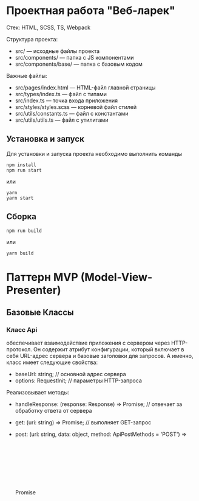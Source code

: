 # Проектная работа "Веб-ларек"

Стек: HTML, SCSS, TS, Webpack

Структура проекта:
- src/ — исходные файлы проекта
- src/components/ — папка с JS компонентами
- src/components/base/ — папка с базовым кодом

Важные файлы:
- src/pages/index.html — HTML-файл главной страницы
- src/types/index.ts — файл с типами
- src/index.ts — точка входа приложения
- src/styles/styles.scss — корневой файл стилей
- src/utils/constants.ts — файл с константами
- src/utils/utils.ts — файл с утилитами

## Установка и запуск
Для установки и запуска проекта необходимо выполнить команды

```
npm install
npm run start
```

или

```
yarn
yarn start
```
## Сборка

```
npm run build
```

или

```
yarn build
```


# Паттерн MVP (Model-View-Presenter)
## Базовые Классы

###  Класс Api 
обеспечивает взаимодействие приложения с сервером через HTTP-протокол. Он содержит атрибут конфигурации, который включает в себя URL-адрес сервера и базовые заголовки для запросов. А именно, класс имеет следующие свойства:
 - baseUrl: string; // основной адрес сервера
 - options: RequestInit; // параметры HTTP-запроса

Реализовывает методы:
 - handleResponse: (response: Response) => Promise<object>; // отвечает за обработку ответа от сервера
 - get: (uri: string) => Promise<object>; // выполняет GET-запрос
 - post: (uri: string, data: object, method: ApiPostMethods = 'POST') => Promise<object>; // выполняет POST-запрос

 - get для получения с сервера, принимающий параметр uri,
 - post для отправки данных на сервер, принимающий uri ссылку, объект данных и метод запроса, а также метод handleResponse для обработки полученного ответа от сервера в методах get и post. Конструктор класса принимает базовый URL запроса, также опции запроса и присваивает их соответствующим параметрам объекта класса.

### Класс Component
Это абстрактный базовый класс, предназначенный для создания пользовательских компонентов, взаимодействующих с элементами DOM. Основные методы включают:

 - toggleClass(element: HTMLElement, className: string, force?: boolean): меняет состояние указанного класса у элемента. Если параметр force задан, класс будет добавлен или убран в зависимости от его значения.
 - setText(element: HTMLElement, value: unknown): обновляет текстовое содержимое элемента.
 - setDisabled(element: HTMLElement, state: boolean): изменяет состояние блокировки элемента.
 - setImage(element: HTMLImageElement, src: string, alt?: string): обновляет изображение и альтернативный текст для элемента.
 - render(data?: Partial<T>): HTMLElement: отвечает за рендеринг компонента, принимая необязательные данные для обновления состояния и возвращает корневой DOM-элемент.


### Класс Model
Модель представляет собой абстрактный класс для создания моделей данных, поддерживающих события. Он предназначен для управления данными и уведомления других компонентов о их изменениях.
Model:
Основной класс для создания моделей данных.
Метод emitChanges(), который уведомляет об изменениях.

> Таким образом, классы Model и Component создают основу для работы с данными и визуальными элементами веб-приложения, обеспечивая возможность управления состоянием и представлением.
   
### Класс EventEmitter
Класс EventEmitter предоставляет механизмы для управления событиями в приложении. Он включает в себя методы для добавления и удаления обработчиков событий, инициирования событий и их прослушивания. Основные характеристики:

Свойство _events: структура данных (Map), в которой хранятся события и соответствующие подписчики (Set).
Методы:

 - on<T extends object>(eventName: EventName, callback: (event: T) => void): регистрирует обработчик для указанного события.
 - off(eventName: EventName, callback: Subscriber): отменяет регистрацию обработчика для события.
 - emit<T extends object>(eventName: string, data?: T): инициирует событие с заданными данными, вызывая все зарегистрированные обработчики для этого события.
 - onAll(callback: (event: EmitterEvent) => void): устанавливает глобальный обработчик для всех событий.
 - offAll(): очищает все обработчики, сбрасывая карту _events.
 - trigger<T extends object>(eventName: string, context?: Partial<T>): возвращает функцию, которая вызывает emit для определённого события с контекстом.



## Классы слоя данных
### Класс LarekApi 
наследует функциональность класса Api. В его конструктор передаются два параметра: URL CDN и базовый URL.
LarekApi предназначен для работы с API приложения и загрузки данных о товарах и списках товаров. Он учитывает расположение CDN для корректного указания путей к изображениям товаров, обеспечивая взаимодействие с внешними сервисами и источниками данных. LarekApi содержит единственное доступное только для чтения свойство cdn и следующие методы:
 - getProductItem(id: string): Promise<ICard>: Данный метод получает данные о товаре по его идентификатору (id) и возвращает объект с данными о товаре (ICard), включая путь к изображению, который представляет собой полный URL, построенный на основе CDN и пути к изображению.
 - getCardList(): Promise<ICard[]>: Этот метод получает список товаров из API и возвращает массив объектов с данными о товарах (ICard[]), включая полные URL-адреса изображений товаров, сформированные на основе CDN и путей к изображениям.
 - orderProducts(order: IOrder): Данный метод выполняет отправку заказа на сервер. Он принимает объект order типа IOrder, который содержит информацию о заказе, и затем выполняет POST-запрос к серверу, отправляя этот объект.

### Класс AppState
, наследующий от класса Model, управляет состоянием приложения, включая информацию о заказах, каталогах товаров, ошибках форм, карточках для превью и корзине. Он включает в себя следующие свойства и методы:
 - Свойства:

	 - items: ICard[] — массив всех доступных товаров.
	 - catalog: ICard[] — массив, представляющий каталог товаров.
	 - basket: ICard[] — массив, представляющий корзину покупок.
	 - preview: string | null — идентификатор товара для предварительного просмотра (может быть null).
	 - order: IOrder — объект, содержащий информацию о текущем заказе (email, телефон, адрес, способ оплаты, общая стоимость и перечень товаров).


 - Методы:
	 - setItems(items: ICard[]): ICard[] — обновляет список отображаемых товаров.
	 - setPreview(item: ICard): void — устанавливает товар для предварительного просмотра.
	 - addToBasket(item: ICard): void — добавляет товар в корзину.
	 - removeItem(id: string): void — удаляет товар из корзины по идентификатору.
	 - getTotal(): number — вычисляет общую стоимость товаров в корзине.
	 - validatePaymentForm(): boolean — проверяет, есть ли ошибки в форме оплаты, и генерирует соответствующие события.
	 - validateContactsForm(): boolean — проверяет форму контактных данных на ошибки и генерирует соответствующие события.
	 - isItemSelected(item: ICard): boolean — проверяет, выбран ли указанный товар.
	 - setAddress(value: string): void — устанавливает адрес доставки.
	 - setPaymentMethod(method: string): void — устанавливает способ оплаты.
	 - setContacts(field: keyof IContact, value: string): void — устанавливает значение указанного поля контактных данных с проверкой формы.
	 - setOrderData(): void — формирует данные заказа на основе элементов в корзине и их общей стоимости.
	 - clearOrderForm(): void — очищает данные формы заказа.
	 - clearOrder(): void — очищает корзину и всю информацию о заказе.

### Form
абстрактный класс, отвечающий за создание экземпляра формы, обрабатывает ввод данных от пользователя и демонстрирует сообщения об ошибках. Он принимает два параметра: container (HTML-элемент формы) и events (объект для обработки событий). Класс предоставляет следующие методы и свойства:


 - valid: свойство, управляющее доступностью кнопки отправки формы.
 - errors: свойство для установки сообщений об ошибках.
 - render(state: Partial<T> & IForm): метод, который отображает форму с учетом переданного состояния.
Кроме того, в классе реализованы внутренние методы для обработки событий ввода данных и отправки формы. Эти методы генерируют соответствующие события, позволяя другим частям приложения реагировать на изменения в форме.




## Классы слоя отображения
### Класс Modal
предназначен для управления модальными окнами в приложении. Он предоставляет методы для открытия, закрытия и обновления содержимого модального окна, а также обеспечивает обработку различных событий. Внутри класса имеются следующие свойства: _content, которое хранит текущее содержимое модального окна, и closeButton, отвечающее за кнопку закрытия окна. Класс включает в себя следующие ключевые методы:

 - openModal(): этот метод открывает модальное окно;
 - closeModal(): закрывает модальное окно, реагируя на нажатие на оверлей или кнопку закрытия;
 - render(changeButton): отвечает за отображение содержимого модального окна, в зависимости от контекста его вызова — будь то карточка товара или корзина покупок;
 - setter content: позволяет установить содержимое модального окна, заменяя текущее значение свойства _content на переданный HTML-элемент value.
Этот класс предоставляет гибкий и удобный способ работы с модальными окнами, позволяя разработчикам легко внедрять их в интерфейс приложения.

### Класс Basket
предназначен для управления корзиной покупок в приложении, обеспечивая функционал добавления и удаления товаров, а также отображение их в списке. Он включает три основных свойства: _list, представляющий собой HTML-элемент, в который будут помещены товары; _total, элемент для вывода общей стоимости товаров; и _button, HTML-кнопка, предназначенная для выполнения различных действий с корзиной.
Класс имеет следующие методы:

 - set items(items: HTMLElement[]): этот метод устанавливает элементы корзины. Если переданный массив items пуст, он отображает сообщение о том, что корзина пуста. В противном случае он обновит содержимое списка с помощью переданных элементов, заменяя предыдущее содержимое.

 - set total(total: number): void: метод, который устанавливает общую сумму всех товаров в корзине.

### Класс BasketItem 
представляет отдельный товар в корзине покупок и обеспечивает отображение информации о нем, а также выполнение различных действий. Он включает в себя свойства и методы, такие как:

 - set counter(value: string): void: устанавливает значение счетчика для данного товара.
 - set title(value: string): void: устанавливает название товара.
 - set price(value: string): void: устанавливает цену товара.

### Класс Card
предназначен для управления карточками в приложении. Он позволяет настраивать различные атрибуты карточек, включая уникальный идентификатор, заголовок, цену, изображение, описание и категорию. Класс обеспечивает методы для взаимодействия с карточками и их элементами.

 - Обязательные свойства:
	 - _id: `string` — Уникальный идентификатор карточки (устанавливается через сеттер `id`).
	 - _title: `HTMLElement` — Заголовок карточки (устанавливается через сеттер `title`).
	 - _price: `HTMLSpanElement` — Цена карточки (устанавливается через сеттер `price`)
 - Опциональные свойства:
	 - _description: `HTMLElement` — Описание карточки (устанавливается через сеттер `description`
	 - _image: `HTMLImageElement` — Изображение, связанное с карточкой (устанавливается через сеттер `image`).
	 - _category: `HTMLSpanElement` — Категория, к которой принадлежит карточка (устанавливается через сеттер `category`).
	 - _button: `HTMLButtonElement` — Опциональный элемент кнопки (устанавливается при необходимости через `setText`).

Класс реализует геттеры и сеттеры для работы с данными свойствами.

### Класс PaymentForm
PaymentForm – это специализированная форма для управления данными о платеже. Она наследует функциональность базового класса Form и предлагает дополнительные возможности для настройки кнопок выбора методов оплаты и обработки полей, связанных с адресом доставки.

 - Свойства:
	 - container: HTML-элемент, который представляет форму данных о платеже.
	 - events: Объект, предназначенный для работы с событиями в форме.
 - Методы:
	 - set address(value: string): Устанавливает значение поля для адреса доставки.
	 - setPaymentButton(name: string): Активирует состояние для кнопок, отвечающих за выбор метода оплаты.
### Класс ContactsForm
ContactsForm – это специализированная форма, предназначенная для управления контактными данными заказа. Она также наследует класс Form и предоставляет функционал, необходимый для работы с контактной информацией пользователя.

 - Свойства:
	 - container: HTML-элемент формы, содержащей контактные данные.
	 - events: Объект для управления событиями в форме.
 - Методы:
	 - set phone(value: string): Устанавливает значение поля для телефона.
	 - set email(value: string): Устанавливает значение поля для электронной почты.

### Класс Page 
Этот компонент предназначен для управления аспектами страницы в приложении, включая настройку списка продуктов, блокировку и разблокировку страницы, а также обработку событий, связанных с корзиной. 

 - Свойства:
	 - _cardList: элемент списка карточек продуктов (HTMLElement), где отображаются доступные товары.
	 - _basket: элемент корзины (HTMLElement) в заголовке страницы, отражающий текущее состояние корзины.
	 - _basket_counter: элемент, показывающий количество товаров, находящихся в корзине.
	 - _pageWrapper: элемент обертки страницы (HTMLElement), который может быть заблокирован для предотвращения взаимодействия пользователя.
 - Методы класса:
	 - set productList(items: HTMLElement[]): этот метод заменяет содержимое списка карточек продуктов на переданные элементы, обновляя отображение товаров.
	 - set locked(value: boolean): метод для установки состояния блокировки страницы, что позволяет управлять доступом к элементам интерфейса.
### Класс Success
Этот компонент служит для отображения сообщения об успешном завершении какой-либо операции или процесса. Он наследует свойства класса Component и предлагает возможность закрытия сообщения, а также отображает общую сумму операции. Компонент не содержит методов, но включает в себя следующие свойства:

 - container: HTML-элемент, в который рендерится сообщение о завершении операции, информируя пользователя об успехе.
 - actions: объект, представляющий действия, доступные пользователю при взаимодействии с сообщением (например, возможность закрыть уведомление).
 - total: общая сумма операции, которая отображается в сообщении, предоставляя ясное понимание проведенной транзакции.

# Слой Presenter
Слой Presenter в проекте представлен файлом index.ts и реализует свою функциональность через объект класса EventEmitter, который связывает данные и визуальное отображение, инициализируя различные события.
Вот список событий, которые могут быть инициированы:

 - cards:changed — Это событие срабатывает при изменении массива товаров. Оно вызывает сеттер объекта класса Page и инициирует рендеринг карточек товаров в галерее.

 - card:select — Это событие активируется при клике на карточку товара, получая информацию о выбранном товаре для отображения в модальном окне.

 - preview:changed — При получении данных о конкретном товаре по его идентификатору с сервера, это событие открывает модальное окно и рендерит карточку товара.

 - card:toBasket — Срабатывает при нажатии кнопки "Купить" и добавляет информацию о выбранном товаре в корзину.

 - card:fromBasket — Это событие срабатывает при нажатии кнопки удаления товара из корзины и удаляет товар и его данные.

 - modal:open — Открывает модальное окно при взаимодействии с соответствующей областью, а также блокирует прокрутку страницы.

 - modal:close — Закрывает модальное окно и отключает блокировку прокрутки страницы.

 - order:open — Инициируется клацанием на кнопку "оформить" в корзине, переключая содержимое модального окна на первую вкладку оформления заказа.

 - contacts:open — Переключает содержимое модального окна на форму для ввода контактных данных.

 - contacts:submit — Переключает содержимое модального окна на заглушку с сообщением о успешном выполнении заказа, как ответ на отправку формы.

 - basket:open — Это событие срабатывает при клике на иконку корзины, открывая модальное окно с отображением добавленных товаров. Также инициирует проверку на наличие товаров: в случае пустой корзины кнопка оформления заказа становится неактивной.

 - basket:changed — Вызывается при изменении содержимого корзины (добавлениях или удалениях товаров).

 - paymentMethod:changed — Активируется при выборе одного из методов оплаты товара.

 - formErrors:change — Срабатывает при изменении состояния ошибок в форме.

 - /^contacts..*:change/ — Вызывается при изменении значений в полях формы контактных данных.

 - /^order..*:change/ — Вызывается при изменении значений в полях формы оформления заказа.

Таким образом, слой Presenter обеспечивает управление взаимодействием между данными и пользовательским интерфейсом, инициируя определенные события, которые позволяют обновлять отображение и обрабатывать действия пользователей.
Презентер служит связующим звеном между моделью и представлением. Он обрабатывает пользовательский ввод, взаимодействует с моделью и обновляет представление на основе данных.
Реализовано с помощью отдельных классов или методов в классах, таких как Form, Basket, OrderPayments, и OrderContacts, которые взаимодействуют с AppState и обновляют View в соответствии с бизнес-логикой. 
Например, эти классы могут:
 - Инициировать валидацию данных, обрабатывая ввод пользователя и взаимодействуя с AppState для выполнения методов validateOrder(), setOrderField().
 - Отправлять данные заказа на сервер через методы класса LarekApi и обновлять представление в случае успешного оформления заказа.
 - Обновлять состояние формы (отображение ошибок, управлять кнопками), опираясь на данные из AppState.


# Основные типы данных


- Перечисление категорий
```
export enum Category {
	'софт-скил',
	'другое',
	'дополнительное',
	'кнопка',
	'хард-скил',
}
```

- Интерфейс, описывающий карточку товара:
```
export interface ICardItem {
	id: string;
	title: string;
	description?: string;
	image?: string;
	category?: Category;
	price: number | null;
	buttonName?: string;
}
```

- Интерфейс описывает структуру объекта, который содержит список карточек товаров. 
```
export interface ICardList {
	total: number;
	items: ICardItem[];
}
```

- Интерфейс определяет структуру контактной информации, необходимой для оформления заказа. 
```
export interface IOrderContacts {
	email: string;
	phone: string;
}
```

- Интерфейс описывает структуру информации о платеже, связанной с заказом.
```
export interface IOrderPayments {
	payment: string;
	address: string;
}
```

- Интерфейс объединяет информацию о контактах и платежах, создавая полную структуру для заказа.
```
export interface IOrder extends IOrderContacts, IOrderPayments {
	total: number;
	items: string[];
}
```

- Интерфейс описывает структуру объекта, который возвращается после успешного оформления заказа.
```
export interface IOrderResult {
	id: string;
	total: number;
}
```

Интерфейс для класса AppState, описывает состояние приложения и управляет данными:
```
export interface IAppState {
	basket: ICardItem[];
	catalog: ICardItem[];
	preview: string | null;
	order: IOrder | null;
}
```

Получив массив карточек с сервера, мы отображаем их в галерее по событию. При клике на карточку открывается модальное окно с её данными. Если нажать кнопку "В корзину", товар добавляется или удаляется из неё, если он уже присутствует. Модальное окно можно закрыть, кликнув вне его области или на крестик. При оформлении заказа открывается новое модальное окно для выбора способа оплаты и указания адреса доставки. Если какие-то поля не заполнены, переход к следующему шагу блокируется. Затем заполняются поля для указания электронной почты и телефона. Если ошибок нет, заказ отправляется на сервер. При успешной отправке появляется модальное окно с уведомлением об успешном оформлении заказа и сумме покупки, а корзина очищается.
